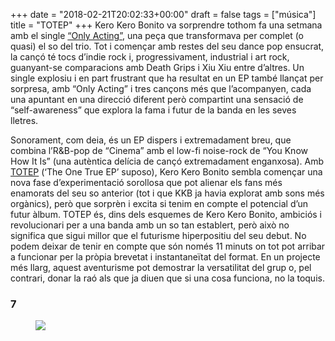 +++
date = "2018-02-21T20:02:33+00:00"
draft = false
tags = ["música"]
title = "TOTEP"
+++
Kero Kero Bonito va sorprendre tothom fa una setmana amb el single [&ldquo;Only Acting&rdquo;](https://www.youtube.com/watch?v=sepcj45774I), una pe&ccedil;a que transformava per complet (o quasi) el so del trio. Tot i comen&ccedil;ar amb restes del seu dance pop ensucrat, la can&ccedil;&oacute; t&eacute; tocs d&rsquo;indie rock i, progressivament, industrial i art rock, guanyant-se comparacions amb Death Grips i Xiu Xiu entre d&rsquo;altres. Un single explosiu i en part frustrant que ha resultat en un EP tamb&eacute; llan&ccedil;at per sorpresa, amb &ldquo;Only Acting&rdquo; i tres can&ccedil;ons m&eacute;s que l&rsquo;acompanyen, cada una apuntant en una direcci&oacute; diferent per&ograve; compartint una sensaci&oacute; de &ldquo;self-awareness&rdquo; que explora la fama i futur de la banda en les seves lletres.<!-- more -->

Sonorament, com deia, &eacute;s un EP dispers i extremadament breu, que combina l&rsquo;R&amp;B-pop de &ldquo;Cinema&rdquo; amb el low-fi noise-rock de &ldquo;You Know How It Is&rdquo; (una aut&egrave;ntica del&iacute;cia de can&ccedil;&oacute; extremadament enganxosa). Amb [TOTEP](https://open.spotify.com/album/2bHWvi7BGs8Y6QdxNkz3kH) (&lsquo;The One True EP&rsquo; suposo), Kero Kero Bonito sembla comen&ccedil;ar una nova fase d&rsquo;experimentaci&oacute; sorollosa que pot alienar els fans m&eacute;s enamorats del seu so anterior (tot i que KKB ja havia explorat amb sons m&eacute;s org&agrave;nics), per&ograve; que sorpr&egrave;n i excita si tenim en compte el potencial d&rsquo;un futur &agrave;lbum. TOTEP &eacute;s, dins dels esquemes de Kero Kero Bonito, ambici&oacute;s i revolucionari per a una banda amb un so tan establert, per&ograve; aix&ograve; no significa que sigui millor que el futurisme hiperpositiu del seu debut. No podem deixar de tenir en compte que s&oacute;n nom&eacute;s 11 minuts on tot pot arribar a funcionar per la pr&ograve;pia brevetat i instantane&iuml;tat del format. En un projecte m&eacute;s llarg, aquest aventurisme pot demostrar la versatilitat del grup o, pel contrari, donar la ra&oacute; als que ja diuen que si una cosa funciona, no la toquis.

### 7

<figure class="tmblr-full" data-orig-height="407" data-orig-width="1200" data-orig-src="https://78.media.tumblr.com/ba7de2efd1bb0168fea38b4c06593e76/tumblr_p4nf2xWeNe1u00ofno1_1280.jpg"><img id="splashFade" src="https://78.media.tumblr.com/031b473af42298f60f6d963a8f2151ca/tumblr_inline_p7k0i5oGgG1rf46cf_540.jpg" data-orig-height="407" data-orig-width="1200" data-orig-src="https://78.media.tumblr.com/ba7de2efd1bb0168fea38b4c06593e76/tumblr_p4nf2xWeNe1u00ofno1_1280.jpg"></figure>